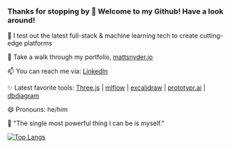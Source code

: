 ### Thanks for stopping by 👋 Welcome to my Github! Have a look around!
<!--
**Snooder/Snooder** is a ✨ _special_ ✨ repository because its `README.md` (this file) appears on your GitHub profile.

Here are some ideas to get you started:

- 🔭 I’m currently working on ...
- 🌱 I’m currently learning ...
- 👯 I’m looking to collaborate on ...
- 🤔 I’m looking for help with ...
- 💬 Ask me about ...
- 📫 How to reach me: ...
- 😄 Pronouns: ...
- ⚡ Fun fact: ...

![Matt's github stats](https://github-readme-stats.vercel.app/api?username=Snooder&theme=tokyonight&layout=compact&count_private=true&include_all_commits=true&rank_icon=github)
-->
🔭 I test out the latest full-stack & machine learning tech to create cutting-edge platforms

🌱 Take a walk through my portfolio, [mattsnyder.io](https://mattsnyder.io/)

📫 You can reach me via: [LinkedIn](https://www.linkedin.com/in/mattcsnyder/)

✨ Latest favorite tools: [Three.js](https://threejs.org/) | [mlflow](https://mlflow.org/) | [excalidraw](https://excalidraw.com/) | [prototypr.ai](https://www.prototypr.ai/) | [dbdiagram](https://dbdiagram.io/)

😄 Pronouns: he/him

💬 "The single most powerful thing I can be is myself."

[![Top Langs](https://github-readme-stats.vercel.app/api/top-langs/?username=Snooder&theme=tokyonight&layout=compact&count_private=true&include_all_commits=true)](https://github.com/Snooder/github-readme-stats)
